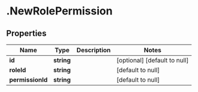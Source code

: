 # .NewRolePermission

## Properties
Name | Type | Description | Notes
------------ | ------------- | ------------- | -------------
**id** | **string** |  | [optional] [default to null]
**roleId** | **string** |  | [default to null]
**permissionId** | **string** |  | [default to null]


